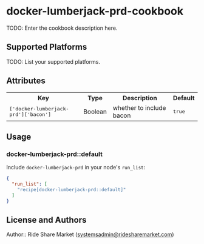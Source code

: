 # docker-lumberjack-prd-cookbook

TODO: Enter the cookbook description here.

## Supported Platforms

TODO: List your supported platforms.

## Attributes

<table>
  <tr>
    <th>Key</th>
    <th>Type</th>
    <th>Description</th>
    <th>Default</th>
  </tr>
  <tr>
    <td><tt>['docker-lumberjack-prd']['bacon']</tt></td>
    <td>Boolean</td>
    <td>whether to include bacon</td>
    <td><tt>true</tt></td>
  </tr>
</table>

## Usage

### docker-lumberjack-prd::default

Include `docker-lumberjack-prd` in your node's `run_list`:

```json
{
  "run_list": [
    "recipe[docker-lumberjack-prd::default]"
  ]
}
```

## License and Authors

Author:: Ride Share Market (<systemsadmin@ridesharemarket.com>)
